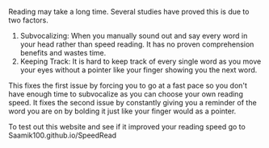 Reading may take a long time. Several studies have proved this is due to two factors. 

1) Subvocalizing: When you manually sound out and say every word in your head rather than speed reading. It has no proven comprehension benefits and wastes time.
2) Keeping Track: It is hard to keep track of every single word as you move your eyes without a pointer like your finger showing you the next word.

This fixes the first issue by forcing you to go at a fast pace so you don't have enough time to subvocalize as you can choose your own reading speed. 
It fixes the second issue by constantly giving you a reminder of the word you are on by bolding it just like your finger would as a pointer. 

To test out this website and see if it improved your reading speed go to Saamik100.github.io/SpeedRead
